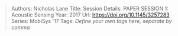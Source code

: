> Authors: Nicholas Lane
> Title: Session Details: PAPER SESSION 1: Acoustic Sensing
> Year: 2017
> Url: https://doi.org/10.1145/3257283
> Series: MobiSys '17
> Tags: *Define your own tags here, separate by comma*